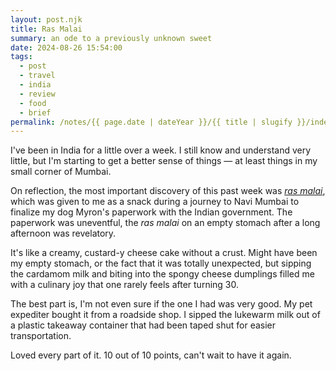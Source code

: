 ```yaml
---
layout: post.njk
title: Ras Malai
summary: an ode to a previously unknown sweet
date: 2024-08-26 15:54:00
tags:
  - post
  - travel
  - india
  - review
  - food
  - brief
permalink: /notes/{{ page.date | dateYear }}/{{ title | slugify }}/index.html
---
```


I've been in India for a little over a week. I still know and understand very little, but I'm starting to get a better sense of things — at least things in my small corner of Mumbai.

On reflection, the most important discovery of this past week was _[ras malai](https://en.wikipedia.org/wiki/Ras_malai)_, which was given to me as a snack during a journey to Navi Mumbai to finalize my dog Myron's paperwork with the Indian government. The paperwork was uneventful, the _ras malai_ on an empty stomach after a long afternoon was revelatory.

It's like a creamy, custard-y cheese cake without a crust. Might have been my empty stomach, or the fact that it was totally unexpected, but sipping the cardamom milk and biting into the spongy cheese dumplings filled me with a culinary joy that one rarely feels after turning 30.

The best part is, I'm not even sure if the one I had was very good. My pet expediter bought it from a roadside shop. I sipped the lukewarm milk out of a plastic takeaway container that had been taped shut for easier transportation.

Loved every part of it. 10 out of 10 points, can't wait to have it again.
